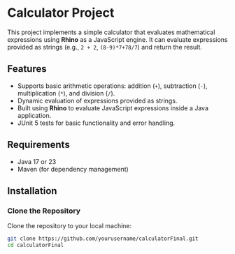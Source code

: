# Calculator Project

This project implements a simple calculator that evaluates mathematical expressions using **Rhino** as a JavaScript engine. It can evaluate expressions provided as strings (e.g., `2 + 2`, `(8-9)*7+78/7`) and return the result.

## Features

- Supports basic arithmetic operations: addition (`+`), subtraction (`-`), multiplication (`*`), and division (`/`).
- Dynamic evaluation of expressions provided as strings.
- Built using **Rhino** to evaluate JavaScript expressions inside a Java application.
- JUnit 5 tests for basic functionality and error handling.

## Requirements

- Java 17 or 23
- Maven (for dependency management)

## Installation

### Clone the Repository

Clone the repository to your local machine:

```bash
git clone https://github.com/yourusername/calculatorFinal.git
cd calculatorFinal

